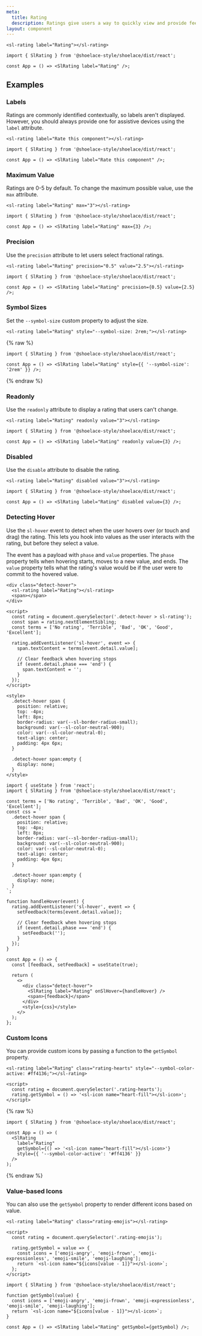 ```yaml
---
meta:
  title: Rating
  description: Ratings give users a way to quickly view and provide feedback.
layout: component
---
```


```html:preview
<sl-rating label="Rating"></sl-rating>
```

```jsx:react
import { SlRating } from '@shoelace-style/shoelace/dist/react';

const App = () => <SlRating label="Rating" />;
```

## Examples

### Labels

Ratings are commonly identified contextually, so labels aren't displayed. However, you should always provide one for assistive devices using the `label` attribute.

```html:preview
<sl-rating label="Rate this component"></sl-rating>
```

```jsx:react
import { SlRating } from '@shoelace-style/shoelace/dist/react';

const App = () => <SlRating label="Rate this component" />;
```

### Maximum Value

Ratings are 0-5 by default. To change the maximum possible value, use the `max` attribute.

```html:preview
<sl-rating label="Rating" max="3"></sl-rating>
```

```jsx:react
import { SlRating } from '@shoelace-style/shoelace/dist/react';

const App = () => <SlRating label="Rating" max={3} />;
```

### Precision

Use the `precision` attribute to let users select fractional ratings.

```html:preview
<sl-rating label="Rating" precision="0.5" value="2.5"></sl-rating>
```

```jsx:react
import { SlRating } from '@shoelace-style/shoelace/dist/react';

const App = () => <SlRating label="Rating" precision={0.5} value={2.5} />;
```

### Symbol Sizes

Set the `--symbol-size` custom property to adjust the size.

```html:preview
<sl-rating label="Rating" style="--symbol-size: 2rem;"></sl-rating>
```

{% raw %}

```jsx:react
import { SlRating } from '@shoelace-style/shoelace/dist/react';

const App = () => <SlRating label="Rating" style={{ '--symbol-size': '2rem' }} />;
```

{% endraw %}

### Readonly

Use the `readonly` attribute to display a rating that users can't change.

```html:preview
<sl-rating label="Rating" readonly value="3"></sl-rating>
```

```jsx:react
import { SlRating } from '@shoelace-style/shoelace/dist/react';

const App = () => <SlRating label="Rating" readonly value={3} />;
```

### Disabled

Use the `disable` attribute to disable the rating.

```html:preview
<sl-rating label="Rating" disabled value="3"></sl-rating>
```

```jsx:react
import { SlRating } from '@shoelace-style/shoelace/dist/react';

const App = () => <SlRating label="Rating" disabled value={3} />;
```

### Detecting Hover

Use the `sl-hover` event to detect when the user hovers over (or touch and drag) the rating. This lets you hook into values as the user interacts with the rating, but before they select a value.

The event has a payload with `phase` and `value` properties. The `phase` property tells when hovering starts, moves to a new value, and ends. The `value` property tells what the rating's value would be if the user were to commit to the hovered value.

```html:preview
<div class="detect-hover">
  <sl-rating label="Rating"></sl-rating>
  <span></span>
</div>

<script>
  const rating = document.querySelector('.detect-hover > sl-rating');
  const span = rating.nextElementSibling;
  const terms = ['No rating', 'Terrible', 'Bad', 'OK', 'Good', 'Excellent'];

  rating.addEventListener('sl-hover', event => {
    span.textContent = terms[event.detail.value];

    // Clear feedback when hovering stops
    if (event.detail.phase === 'end') {
      span.textContent = '';
    }
  });
</script>

<style>
  .detect-hover span {
    position: relative;
    top: -4px;
    left: 8px;
    border-radius: var(--sl-border-radius-small);
    background: var(--sl-color-neutral-900);
    color: var(--sl-color-neutral-0);
    text-align: center;
    padding: 4px 6px;
  }

  .detect-hover span:empty {
    display: none;
  }
</style>
```

```jsx:react
import { useState } from 'react';
import { SlRating } from '@shoelace-style/shoelace/dist/react';

const terms = ['No rating', 'Terrible', 'Bad', 'OK', 'Good', 'Excellent'];
const css = `
  .detect-hover span {
    position: relative;
    top: -4px;
    left: 8px;
    border-radius: var(--sl-border-radius-small);
    background: var(--sl-color-neutral-900);
    color: var(--sl-color-neutral-0);
    text-align: center;
    padding: 4px 6px;
  }

  .detect-hover span:empty {
    display: none;
  }
`;

function handleHover(event) {
  rating.addEventListener('sl-hover', event => {
    setFeedback(terms[event.detail.value]);

    // Clear feedback when hovering stops
    if (event.detail.phase === 'end') {
      setFeedback('');
    }
  });
}

const App = () => {
  const [feedback, setFeedback] = useState(true);

  return (
    <>
      <div class="detect-hover">
        <SlRating label="Rating" onSlHover={handleHover} />
        <span>{feedback}</span>
      </div>
      <style>{css}</style>
    </>
  );
};
```

### Custom Icons

You can provide custom icons by passing a function to the `getSymbol` property.

```html:preview
<sl-rating label="Rating" class="rating-hearts" style="--symbol-color-active: #ff4136;"></sl-rating>

<script>
  const rating = document.querySelector('.rating-hearts');
  rating.getSymbol = () => '<sl-icon name="heart-fill"></sl-icon>';
</script>
```

{% raw %}

```jsx:react
import { SlRating } from '@shoelace-style/shoelace/dist/react';

const App = () => (
  <SlRating
    label="Rating"
    getSymbol={() => '<sl-icon name="heart-fill"></sl-icon>'}
    style={{ '--symbol-color-active': '#ff4136' }}
  />
);
```

{% endraw %}

### Value-based Icons

You can also use the `getSymbol` property to render different icons based on value.

```html:preview
<sl-rating label="Rating" class="rating-emojis"></sl-rating>

<script>
  const rating = document.querySelector('.rating-emojis');

  rating.getSymbol = value => {
    const icons = ['emoji-angry', 'emoji-frown', 'emoji-expressionless', 'emoji-smile', 'emoji-laughing'];
    return `<sl-icon name="${icons[value - 1]}"></sl-icon>`;
  };
</script>
```

```jsx:react
import { SlRating } from '@shoelace-style/shoelace/dist/react';

function getSymbol(value) {
  const icons = ['emoji-angry', 'emoji-frown', 'emoji-expressionless', 'emoji-smile', 'emoji-laughing'];
  return `<sl-icon name="${icons[value - 1]}"></sl-icon>`;
}

const App = () => <SlRating label="Rating" getSymbol={getSymbol} />;
```
